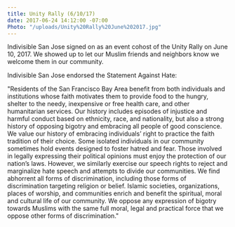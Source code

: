 ```yaml
---
title: Unity Rally (6/10/17)
date: 2017-06-24 14:12:00 -07:00
Photo: "/uploads/Unity%20Rally%20June%202017.jpg"
---
```


Indivisible San Jose signed on as an event cohost of the Unity Rally on June 10, 2017.  We showed up to let our Muslim friends and neighbors know we welcome them in our community. 

Indivisible San Jose endorsed the Statement Against Hate: 

"Residents of the San Francisco Bay Area benefit from both individuals and institutions whose faith motivates them to provide food to the hungry, shelter to the needy, inexpensive or free health care, and other humanitarian services. Our history includes episodes of injustice and harmful conduct based on ethnicity, race, and nationality, but also a strong history of opposing bigotry and embracing all people of good conscience. We value our history of embracing individuals’ right to practice the faith tradition of their choice. Some isolated individuals in our community sometimes hold events designed to foster hatred and fear. Those involved in legally expressing their political opinions must enjoy the protection of our nation’s laws. However, we similarly exercise our speech rights to reject and marginalize hate speech and attempts to divide our communities. We find abhorrent all forms of discrimination, including those forms of discrimination targeting religion or belief. Islamic societies, organizations, places of worship, and communities enrich and benefit the spiritual, moral and cultural life of our community. We oppose any expression of bigotry towards Muslims with the same full moral, legal and practical force that we oppose other forms of discrimination."
